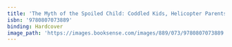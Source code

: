 ```yaml
---
title: 'The Myth of the Spoiled Child: Coddled Kids, Helicopter Parents, and Other Phony Crises'
isbn: '9780807073889'
binding: Hardcover
image_path: 'https://images.booksense.com/images/889/073/9780807073889.jpg'
---
```


